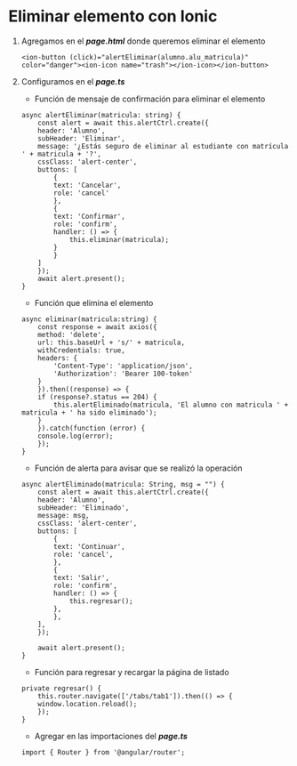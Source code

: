 # Eliminar elemento con Ionic

1. Agregamos en el ***page.html*** donde queremos eliminar el elemento

    `<ion-button (click)="alertEliminar(alumno.alu_matricula)" color="danger"><ion-icon name="trash"></ion-icon></ion-button>`

2. Configuramos en el ***page.ts***

    * Función de mensaje de confirmación para eliminar el elemento
    ```
    async alertEliminar(matricula: string) {
        const alert = await this.alertCtrl.create({
        header: 'Alumno',
        subHeader: 'Eliminar',
        message: '¿Estás seguro de eliminar al estudiante con matrícula ' + matricula + '?',
        cssClass: 'alert-center',
        buttons: [
            {
            text: 'Cancelar',
            role: 'cancel'
            },
            {
            text: 'Confirmar',
            role: 'confirm',
            handler: () => {
                this.eliminar(matricula);
            }
            }
        ]
        });
        await alert.present();
    }
    ```

    * Función que elimina el elemento
    ```
    async eliminar(matricula:string) {
        const response = await axios({
        method: 'delete',
        url: this.baseUrl + 's/' + matricula,
        withCredentials: true,
        headers: {
            'Content-Type': 'application/json',
            'Authorization': 'Bearer 100-token'
        }
        }).then((response) => {
        if (response?.status == 204) {
            this.alertEliminado(matricula, 'El alumno con matricula ' + matricula + ' ha sido eliminado');
        }
        }).catch(function (error) {
        console.log(error);
        });
    }
    ```

    * Función de alerta para avisar que se realizó la operación
    ```
    async alertEliminado(matricula: String, msg = "") {
        const alert = await this.alertCtrl.create({
        header: 'Alumno',
        subHeader: 'Eliminado',
        message: msg,
        cssClass: 'alert-center',
        buttons: [
            {
            text: 'Continuar',
            role: 'cancel',
            },
            {
            text: 'Salir',
            role: 'confirm',
            handler: () => {
                this.regresar();
            },
            },
        ],
        });

        await alert.present();
    }
    ```

    * Función para regresar y recargar la página de listado
    ```
    private regresar() {
        this.router.navigate(['/tabs/tab1']).then(() => {
        window.location.reload();
        });
    }
    ```

    * Agregar en las importaciones del ***page.ts***

    `import { Router } from '@angular/router';`
